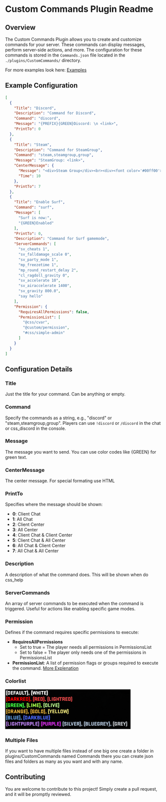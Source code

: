 # Custom Commands Plugin Readme

## Overview

The Custom Commands Plugin allows you to create and customize commands for your server. These commands can display messages, perform server-side actions, and more. The configuration for these commands is stored in the `Commands.json` file located in the `./plugins/CustomCommands/` directory.

For more examples look here: [Examples](https://github.com/HerrMagiic/CSS-CreateCustomCommands/tree/main/Examples)

## Example Configuration

```json
[
  {
    "Title": "Discord",
    "Description": "Command for Discord",
    "Command": "discord",
    "Message": "{PREFIX}{GREEN}Discord: \n <link>",
    "PrintTo": 0
  },
  {
    "Title": "Steam",
    "Description": "Command for SteamGroup",
    "Command": "steam,steamgroup,group",
    "Message": "SteamGroup: <link>",
    "CenterMessage": {
      "Message": "<div>Steam Group</div><br><div><font color='#00ff00'>https...</font></div>",
      "Time": 10
    },
    "PrintTo": 7
  },
  {
    "Title": "Enable Surf",
    "Command": "surf",
    "Message": [
      "Surf is now:",
      "{GREEN}Enabled"
    ],
    "PrintTo": 0,
    "Description": "Command for Surf gamemode",
    "ServerCommands": [
      "sv_cheats 1",
      "sv_falldamage_scale 0",
      "sv_party_mode 1",
      "mp_freezetime 1",
      "mp_round_restart_delay 2",
      "cl_ragdoll_gravity 0",
      "sv_accelerate 10",
      "sv_airaccelerate 1400",
      "sv_gravity 800.0",
      "say hello"
    ],
    "Permission": {
      "RequiresAllPermissions": false,
      "PermissionList": [
        "@css/cvar",
        "@custom/permission",
        "#css/simple-admin"
      ]
    }
  }
]
```

## Configuration Details

### Title

Just the title for your command. Can be anything or empty.

### Command

Specify the commands as a string, e.g., "discord" or "steam,steamgroup,group". Players can use `!discord` or `/discord` in the chat or css_discord in the console.

### Message

The message you want to send. You can use color codes like {GREEN} for green text.

### CenterMessage

The center message. For special formating use HTML

### PrintTo

Specifies where the message should be shown:

- **0**: Client Chat
- **1**: All Chat
- **2**: Client Center
- **3**: All Center
- **4**: Client Chat & Client Center
- **5**: Client Chat & All Center
- **6**: All Chat & Client Center
- **7**: All Chat & All Center

### Description

A description of what the command does. This will be shown when do css_help

### ServerCommands

An array of server commands to be executed when the command is triggered. Useful for actions like enabling specific game modes.

### Permission

Defines if the command requires specific permissions to execute:

- **RequiresAllPermissions**
  - Set to true 	= The player needs all permissions in PermissionsList
  - Set to false 	= The player only needs one of the permissions in PermissionsList
- **PermissionList**: A list of permission flags or groups required to execute the command. [More Explenation](https://docs.cssharp.dev/docs/admin-framework/defining-admins.html)

### Colorlist

![CS2Colors](.github/img/ColorsCS2.png)

### Multiple Files

If you want to have multiple files instead of one big one create a folder in plugins/CustomCommands named Commands there you can create json files and folders as many as you want and with any name.


## Contributing

You are welcome to contribute to this project! Simply create a pull request, and it will be promptly reviewed.
